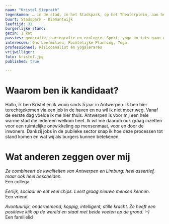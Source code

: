```yaml
---
naam: "Kristel Sieprath"
tegenkomen: … in de stad, in het Stadspark, op het Theaterplein, aan het Galgenweel
buurt: Stadspark - Diamantwijk
leeftijd: 31
burgerlijke stand:
gezin: 1 kat
passies: geografie, cartografie en ecologie. Sport, yoga en iets gaan eten of drinken op één van de vele leuke pleintjes van ‘t Stad.
interesses: Ons Leefmilieu, Ruimtelijke Planning, Yoga
professioneel: Risicoanalist en yogalerares
vrijwilliger:
foto: kristel.jpg
published: true

---
```

# Waarom ben ik kandidaat?
Hallo, ik ben Kristel en ik woon sinds 5 jaar in Antwerpen. Ik ben hier terechtgekomen via een job in de haven en nu wil ik niet meer weg. Vanaf de eerste dag voelde ik me hier thuis. Antwerpen is voor mij een hele warme stad die iedereen welkom heet. Ik wil me daarom ook graag inzetten voor een ruimtelijke ontwikkeling op mensenmaat, voor en door de inwoners. Dankzij jobs in de publieke sector snap ik hoe deze processen tot stand komen en wat wij als burgers kunnen betekenen.

# Wat anderen zeggen over mij
_Ze combineert de kwaliteiten van Antwerpen en Limburg: heel assertief, maar ook heel bescheiden._  
Een collega

_Eerlijk, sociaal en eet veel chips. Leert graag nieuwe mensen kennen._   
Een vriend

_Avontuurlijk,  ondernemend, koppig, intelligent, stille kracht. Ze heeft een positieve kijk op de wereld en staat met beide voeten op de grond. :-)_  
Een familielid


